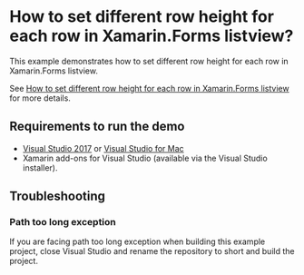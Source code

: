# How to set different row height for each row in Xamarin.Forms listview?

This example demonstrates how to set different row height for each row in Xamarin.Forms listview.

See [How to set different row height for each row in Xamarin.Forms listview](https://www.syncfusion.com/kb/9478/how-to-set-different-row-height-for-each-row-in-listview) for more details.

## Requirements to run the demo

* [Visual Studio 2017](https://visualstudio.microsoft.com/downloads/) or [Visual Studio for Mac](https://visualstudio.microsoft.com/vs/mac/)
* Xamarin add-ons for Visual Studio (available via the Visual Studio installer).

## Troubleshooting

### Path too long exception

If you are facing path too long exception when building this example project, close Visual Studio and rename the repository to short and build the project.
